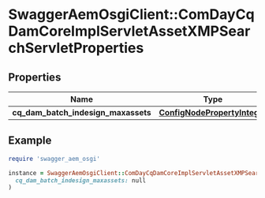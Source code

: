 # SwaggerAemOsgiClient::ComDayCqDamCoreImplServletAssetXMPSearchServletProperties

## Properties

| Name | Type | Description | Notes |
| ---- | ---- | ----------- | ----- |
| **cq_dam_batch_indesign_maxassets** | [**ConfigNodePropertyInteger**](ConfigNodePropertyInteger.md) |  | [optional] |

## Example

```ruby
require 'swagger_aem_osgi'

instance = SwaggerAemOsgiClient::ComDayCqDamCoreImplServletAssetXMPSearchServletProperties.new(
  cq_dam_batch_indesign_maxassets: null
)
```

